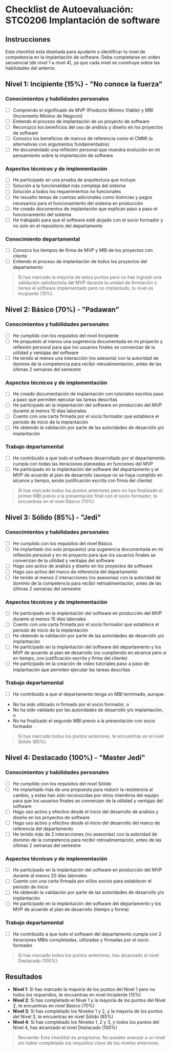 # Checklist de Autoevaluación: STC0206 Implantación de software

## Instrucciones

Esta checklist está diseñada para ayudarte a identificar tu nivel de competencia en la implantación de software. Debe completarse en orden secuencial (de nivel 1 a nivel 4), ya que cada nivel se construye sobre las habilidades del anterior.

## Nivel 1: Incipiente (15%) - "No conoce la fuerza"

### Conocimientos y habilidades personales

* [ ]  Comprendo el significado de MVP (Producto Mínimo Viable) y MBI (Incremento Mínimo de Negocio)
* [ ]  Entiendo el proceso de implantación de un proyecto de software
* [ ]  Reconozco los beneficios del uso de análisis y diseño en los proyectos de software
* [ ]  Conozco los beneficios de marcos de referencia como el CMMI (o alternativas con argumentos fundamentados)
* [ ]  He documentado una reflexión personal que muestra evolución en mi pensamiento sobre la implantación de software

### Aspectos técnicos y de implementación

* [ ]  He participado en una prueba de arquitectura que incluye:
  * [ ]  Solución a la funcionalidad más compleja del sistema
  * [ ]  Solución a todos los requerimientos no funcionales
* [ ]  He resuelto temas de cuentas adicionales como licencias y pagos necesarios para el funcionamiento del sistema en producción
* [ ]  He creado documentos de implantación que explican paso a paso el funcionamiento del sistema
* [ ]  He trabajado para que el software esté alojado con el socio formador y no solo en el repositorio del departamento

### Conocimiento departamental

* [ ]  Conozco los tiempos de firma de MVP y MBI de los proyectos con cliente
* [ ]  Entiendo el proceso de implantación de todos los proyectos del departamento

> Si has marcado la mayoría de estos puntos pero no has logrado una validación satisfactoria del MVP durante la unidad de formación o tienes el software implementado pero no implantado, tu nivel es Incipiente (15%).

## Nivel 2: Básico (70%) - "Padawan"

### Conocimientos y habilidades personales

* [ ]  He cumplido con los requisitos del nivel Incipiente
* [ ]  He propuesto al menos una sugerencia documentada en mi proyecto y reflexión personal para que los usuarios finales se convenzan de la utilidad y ventajas del software
* [ ]  He tenido al menos una interacción (no asesoría) con la autoridad de dominio de la competencia para recibir retroalimentación, antes de las últimas 2 semanas del semestre

### Aspectos técnicos y de implementación

* [ ]  He creado documentación de implantación con tutoriales escritos paso a paso que permiten ejecutar las tareas descritas
* [ ]  He participado en la implantación del software en producción del MVP durante al menos 10 días laborales
* [ ]  Cuento con una carta firmada por el socio formador que establece el periodo de inicio de la implantación
* [ ]  He obtenido la validación por parte de las autoridades de desarrollo y/o implantación

### Trabajo departamental

* [ ]  He contribuido a que todo el software desarrollado por el departamento cumpla con todas las iteraciones planeadas en funciones del MVP
* [ ]  He participado en la implantación del software del departamento y el MVP de acuerdo al plan de desarrollo (aunque no se haya cumplido en alcance y tiempo, existe justificación escrita con firma del cliente)

> Si has marcado todos los puntos anteriores pero no has finalizado el primer MBI previo a la presentación final con el socio formador, te encuentras en el nivel Básico (70%).

## Nivel 3: Sólido (85%) - "Jedi"

### Conocimientos y habilidades personales

* [ ]  He cumplido con los requisitos del nivel Básico
* [ ]  He implantado (no solo propuesto) una sugerencia documentada en mi reflexión personal y en mi proyecto para que los usuarios finales se convenzan de la utilidad y ventajas del software
* [ ]  Hago uso activo de análisis y diseño en los proyectos de software
* [ ]  Hago uso activo del marco de referencia del departamento
* [ ]  He tenido al menos 2 interacciones (no asesorías) con la autoridad de dominio de la competencia para recibir retroalimentación, antes de las últimas 2 semanas del semestre

### Aspectos técnicos y de implementación

* [ ]  He participado en la implantación del software en producción del MVP durante al menos 15 días laborales
* [ ]  Cuento con una carta firmada por el socio formador que establece el periodo de inicio de la implantación
* [ ]  He obtenido la validación por parte de las autoridades de desarrollo y/o implantación
* [ ]  He participado en la implantación del software del departamento y los MVP de acuerdo al plan de desarrollo (no cumpliendo en alcance pero sí en tiempo, con justificación escrita y firma del cliente)
* [ ]  He participado en la creación de video tutoriales paso a paso de implantación que permiten ejecutar las tareas descritas

### Trabajo departamental

* [ ]  He contribuido a que el departamento tenga un MBI terminado, aunque:
  * No ha sido utilizado ni firmado por el socio formador, o
  * No ha sido validado por las autoridades de desarrollo y/o implantación, o
  * No ha finalizado el segundo MBI previo a la presentación con socio formador

> Si has marcado todos los puntos anteriores, te encuentras en el nivel Sólido (85%).

## Nivel 4: Destacado (100%) - "Master Jedi"

### Conocimientos y habilidades personales

* [ ]  He cumplido con los requisitos del nivel Sólido
* [ ]  He implantado más de una propuesta para reducir la resistencia al cambio, y estas han sido reconocidas por otros miembros del equipo para que los usuarios finales se convenzan de la utilidad y ventajas del software
* [ ]  Hago uso activo y efectivo desde el inicio del desarrollo de análisis y diseño en los proyectos de software
* [ ]  Hago uso activo y efectivo desde el inicio del desarrollo del marco de referencia del departamento
* [ ]  He tenido más de 2 interacciones (no asesorías) con la autoridad de dominio de la competencia para recibir retroalimentación, antes de las últimas 2 semanas del semestre

### Aspectos técnicos y de implementación

* [ ]  He participado en la implantación del software en producción del MVP durante al menos 20 días laborales
* [ ]  Cuento con una carta firmada por el/los socios para establecer el periodo de inicio
* [ ]  He obtenido la validación por parte de las autoridades de desarrollo y/o implantación
* [ ]  He participado en la implantación del software del departamento y los MVP de acuerdo al plan de desarrollo (tiempo y forma)

### Trabajo departamental

* [ ]  He contribuido a que todo el software del departamento cumpla con 2 iteraciones MBIs completadas, utilizadas y firmadas por el socio formador

> Si has marcado todos los puntos anteriores, has alcanzado el nivel Destacado (100%).

## Resultados

* **Nivel 1**: Si has marcado la mayoría de los puntos del Nivel 1 pero no todos los requeridos, te encuentras en nivel Incipiente (15%)
* **Nivel 2**: Si has completado el Nivel 1 y la mayoría de los puntos del Nivel 2, te encuentras en nivel Básico (70%)
* **Nivel 3**: Si has completado los Niveles 1 y 2, y la mayoría de los puntos del Nivel 3, te encuentras en nivel Sólido (85%)
* **Nivel 4**: Si has completado los Niveles 1, 2 y 3, y todos los puntos del Nivel 4, has alcanzado el nivel Destacado (100%)

> Recuerda: Esta checklist es progresiva. No puedes avanzar a un nivel sin haber completado los requisitos clave de los niveles anteriores.
>
